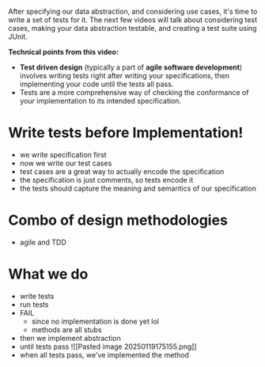 After specifying our data abstraction, and considering use cases, it's time to write a set of tests for it. The next few videos will talk about considering test cases, making your data abstraction testable, and creating a test suite using JUnit. 

**Technical points from this video:**

- **Test driven design** (typically a part of **agile software development**) involves writing tests right after writing your specifications, then implementing your code until the tests all pass.
- Tests are a more comprehensive way of checking the conformance of your implementation to its intended specification.

# Write tests before Implementation!
- we write specification first
- now we write our test cases
- test cases are a great way to actually encode the specification 
- the specification is just comments, so tests encode it
- the tests should capture the meaning and semantics of our specification

# Combo of design methodologies
- agile and TDD

# What we do
- write tests
- run tests
- FAIL
	- since no implementation is done yet lol
	- methods are all stubs
- then we implement abstraction
- until tests pass
![[Pasted image 20250119175155.png]]
- when all tests pass, we've implemented the method

